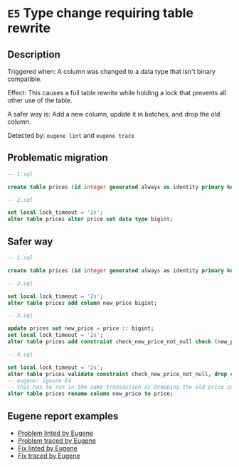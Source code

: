 # `E5` Type change requiring table rewrite

## Description

Triggered when: A column was changed to a data type that isn't binary compatible.

Effect: This causes a full table rewrite while holding a lock that prevents all other use of the table.

A safer way is: Add a new column, update it in batches, and drop the old column.

Detected by: `eugene lint` and `eugene trace`

## Problematic migration

```sql
-- 1.sql

create table prices (id integer generated always as identity primary key, price int not null);

-- 2.sql

set local lock_timeout = '2s';
alter table prices alter price set data type bigint;

```

## Safer way

```sql
-- 1.sql

create table prices (id integer generated always as identity primary key, price int not null);

-- 2.sql

set local lock_timeout = '2s';
alter table prices add column new_price bigint;

-- 3.sql

update prices set new_price = price :: bigint;
set local lock_timeout = '2s';
alter table prices add constraint check_new_price_not_null check (new_price is not null) not valid;

-- 4.sql

set local lock_timeout = '2s';
alter table prices validate constraint check_new_price_not_null, drop column price;
-- eugene: ignore E4
-- this has to run in the same transaction as dropping the old price column
alter table prices rename column new_price to price;

```

## Eugene report examples

- [Problem linted by Eugene](unsafe_lint.md)
- [Problem traced by Eugene](unsafe_trace.md)
- [Fix linted by Eugene](safer_trace.md)
- [Fix traced by Eugene](safer_trace.md)
